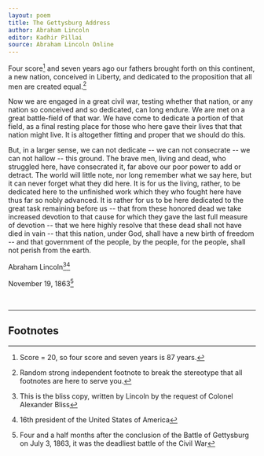 ```yaml
---
layout: poem
title: The Gettysburg Address
author: Abraham Lincoln
editor: Kadhir Pillai
source: Abraham Lincoln Online
---
```


Four score[^fn1] and seven years ago our fathers brought forth on this continent, a new nation, conceived in Liberty, and dedicated to the proposition that all men are created equal.[^fn2]

Now we are engaged in a great civil war, testing whether that nation, or any nation so conceived and so dedicated, can long endure. We are met on a great battle-field of that war. We have come to dedicate a portion of that field, as a final resting place for those who here gave their lives that that nation might live. It is altogether fitting and proper that we should do this.

But, in a larger sense, we can not dedicate -- we can not consecrate -- we can not hallow -- this ground. The brave men, living and dead, who struggled here, have consecrated it, far above our poor power to add or detract. The world will little note, nor long remember what we say here, but it can never forget what they did here. It is for us the living, rather, to be dedicated here to the unfinished work which they who fought here have thus far so nobly advanced. It is rather for us to be here dedicated to the great task remaining before us -- that from these honored dead we take increased devotion to that cause for which they gave the last full measure of devotion -- that we here highly resolve that these dead shall not have died in vain -- that this nation, under God, shall have a new birth of freedom -- and that government of the people, by the people, for the people, shall not perish from the earth.

Abraham Lincoln[^fn3][^fn4]

November 19, 1863[^fn5]

<br>


---

## Footnotes

[^fn1]: Score = 20, so four score and seven years is 87 years.
[^fn2]: Random strong independent footnote to break the stereotype that all footnotes are here to serve you.
[^fn3]: This is the bliss copy, written by Lincoln by the request of Colonel Alexander Bliss
[^fn4]: 16th president of the United States of America
[^fn5]: Four and a half months after the conclusion of the Battle of Gettysburg on July 3, 1863, it was the deadliest battle of the Civil War





